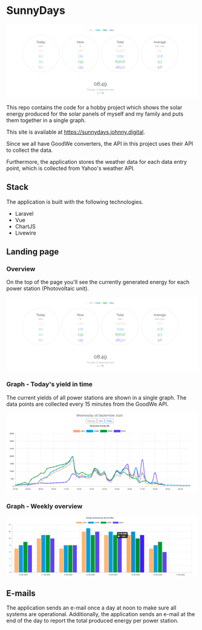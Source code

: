 # SunnyDays

![Overview of Current Yield](docs/overview.png)

This repo contains the code for a hobby project which shows the solar energy produced for the solar panels of myself and my family and puts them together in a single graph.

This site is available at https://sunnydays.johnny.digital.

Since we all have GoodWe converters, the API in this project uses their API to collect the data.

Furthermore, the application stores the weather data for each data entry point, which is collected from Yahoo's weather API. 

## Stack
The application is built with the following technologies.

- Laravel
- Vue
- ChartJS
- Livewire

## Landing page
### Overview
On the top of the page you'll see the currently generated energy for each power station (Photovoltaic unit).

![Overview of Current Yield](docs/overview.png)

### Graph - Today's yield in time
The current yields of all power stations are shown in a single graph. The data points are collected every 15 minutes from the GoodWe API.

![Graph for each power station](docs/graph.png)

### Graph - Weekly overview

![Week overview](docs/week-overview.png)

## E-mails
The application sends an e-mail once a day at noon to make sure all systems are operational. Additionally, the application sends an e-mail at the end of the day to report the total produced energy per power station.